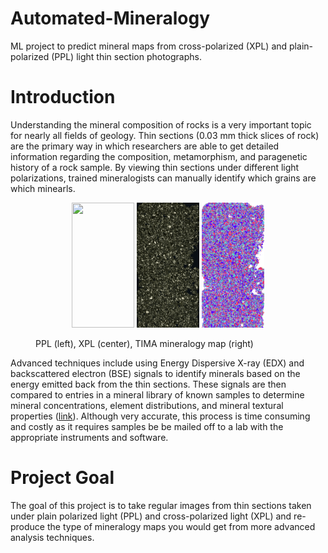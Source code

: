# Automated-Mineralogy
ML project to predict mineral maps from cross-polarized (XPL) and plain-polarized (PPL) light thin section photographs.

# Introduction
Understanding the mineral composition of rocks is a very important topic for nearly all fields of geology. Thin sections (0.03 mm thick slices of rock) are the primary way in which researchers are able to get detailed information regarding the composition, metamorphism, and paragenetic history of a rock sample. By viewing thin sections under different light polarizations, trained mineralogists can manually identify which grains are which minearls. 

<figure>
  <p align="center">
    <img src='/Images/ppltest.jpg' width="100" height="200">
    <img src='/Images/xpltest.png' width="100" height="200">
    <img src='/Images/labels.png' width="100" height="200">
    <figcaption>PPL (left), XPL (center), TIMA mineralogy map (right)</figcaption> 
  </p>
</figure>

Advanced techniques include using Energy Dispersive X-ray (EDX) and backscattered electron (BSE) signals to identify minerals based on the energy emitted back from the thin sections. These signals are then compared to entries in a mineral library of known samples to determine mineral concentrations, element distributions, and mineral textural properties ([link](https://www.sgs.com/en/campaigns/tima-x-automated-mineralogy-system#:~:text=How%20It%20Works,entries%20in%20a%20mineral%20library.)). Although very accurate, this process is time consuming and costly as it requires samples be be mailed off to a lab with the appropriate instruments and software.

# Project Goal
The goal of this project is to take regular images from thin sections taken under plain polarized light (PPL) and cross-polarized light (XPL) and re-produce the type of mineralogy maps you would get from more advanced analysis techniques.
